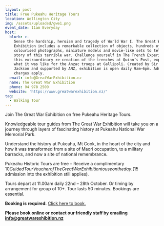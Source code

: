 ```yaml
---
layout: post
title: Free Pukeahu Heritage Tours
location: Wellington City
img: /assets/uploaded/gwe1.png
event_date: 11am Everyday
host:
  blurb: >-
    Sense the hardship, heroism and tragedy of World War I. The Great War
    Exhibition includes a remarkable collection of objects, hundreds of
    colourised photographs, miniature models and movie-like sets to tell the
    story of this terrible war. Challenge yourself in The Trench Experience! In
    this extraordinary re-creation of the trenches at Quinn’s Post, experience
    what it was like for the Anzac troops at Gallipoli. Created by Sir Peter
    Jackson and supported by ANZ, exhibition is open daily 9am–6pm. Admission
    charges apply.
  email: info@GreatWarExhibition.nz
  name: The Great War Exhibition
  phone: 04 978 2500
  website: 'https://www.greatwarexhibition.nz/'
tag:
  - Walking Tour
---
```

Join The Great War Exhibition on free Pukeahu Heritage Tours.

Knowledgeable tour guides from The Great War Exhibition will take you on a journey through layers of fascinating history at Pukeahu National War Memorial Park. 

Understand the history at Pukeahu, Mt Cook, in the heart of the city and how it was transformed from a site of Maori occupation, to a military barracks, and now a site of national remembrance.

Pukeahu Historic Tours are free – Receive a complimentary $10 Guided Tour Voucher of The Great War Exhibition to use on the day. ($15 admission into the exhibition still applies).

Tours depart at 11.00am daily 22nd – 28th October. Or timing by arrangement for group of 10+. Tour lasts 50 minutes. Bookings are essential.

**Booking is required.** [Click here to book.](https://greatwarexhibition.rezdy.com/192522/history-at-pukeahu-national-war-memorial-park-tour-great-war-exhibition-entry)

**Please book online or contact our friendly staff by emailing info@greatwarexhibition.nz**
